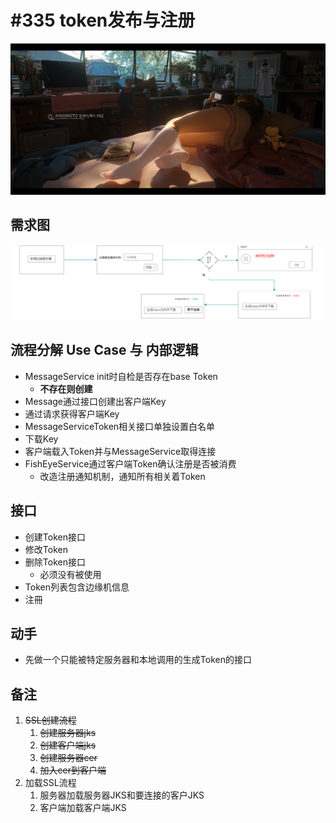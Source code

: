 # #335 **token发布与注册**

![白色](https://raw.githubusercontent.com/akachi10/notes/master/pic/2021/06/15/095704.jpg)



## 需求图

![image-20210615100042643](https://raw.githubusercontent.com/akachi10/notes/master/pic/2021/06/15/100043.png)

## 流程分解 Use Case 与 内部逻辑

- MessageService init时自检是否存在base Token
  - **不存在则创建**
- Message通过接口创建出客户端Key
- 通过请求获得客户端Key
- MessageServiceToken相关接口单独设置白名单
- 下载Key
- 客户端载入Token并与MessageService取得连接
- FishEyeService通过客户端Token确认注册是否被消费
  - 改造注册通知机制，通知所有相关着Token



## 接口

- 创建Token接口
- 修改Token
- 删除Token接口
  - 必须没有被使用
- Token列表包含边缘机信息
- 注冊



## 动手

- 先做一个只能被特定服务器和本地调用的生成Token的接口





## 备注

1. ~~SSL创建流程~~
   1. ~~创建服务器jks~~
   2. ~~创建客户端jks~~
   3. ~~创建服务器cer~~
   4. ~~加入cer到客户端~~
2. 加载SSL流程
   1. 服务器加载服务器JKS和要连接的客户JKS
   2. 客户端加载客户端JKS
